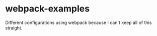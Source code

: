 # webpack-examples
Different configurations using webpack because I can't keep all of this straight.



